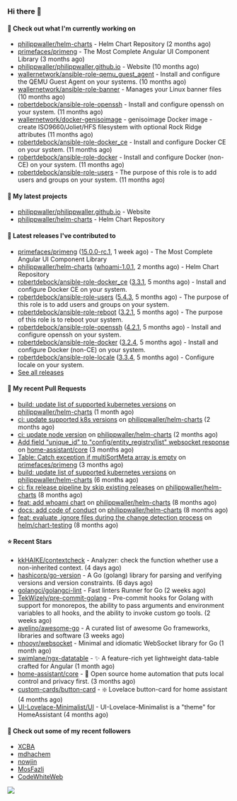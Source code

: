 ### Hi there 👋

#### 👷 Check out what I'm currently working on

- [philippwaller/helm-charts](https://github.com/philippwaller/helm-charts) - Helm Chart Repository (2 months ago)
- [primefaces/primeng](https://github.com/primefaces/primeng) - The Most Complete Angular UI Component Library (3 months ago)
- [philippwaller/philippwaller.github.io](https://github.com/philippwaller/philippwaller.github.io) - Website (10 months ago)
- [wallernetwork/ansible-role-qemu_guest_agent](https://github.com/wallernetwork/ansible-role-qemu_guest_agent) - Install and configure the QEMU Guest Agent on your systems. (10 months ago)
- [wallernetwork/ansible-role-banner](https://github.com/wallernetwork/ansible-role-banner) - Manages your Linux banner files (10 months ago)
- [robertdebock/ansible-role-openssh](https://github.com/robertdebock/ansible-role-openssh) - Install and configure openssh on your system. (11 months ago)
- [wallernetwork/docker-genisoimage](https://github.com/wallernetwork/docker-genisoimage) - genisoimage Docker image - create ISO9660/Joliet/HFS filesystem with optional Rock Ridge attributes (11 months ago)
- [robertdebock/ansible-role-docker_ce](https://github.com/robertdebock/ansible-role-docker_ce) - Install and configure Docker CE on your system. (11 months ago)
- [robertdebock/ansible-role-docker](https://github.com/robertdebock/ansible-role-docker) - Install and configure Docker (non-CE) on your system. (11 months ago)
- [robertdebock/ansible-role-users](https://github.com/robertdebock/ansible-role-users) - The purpose of this role is to add users and groups on your system. (11 months ago)

#### 🌱 My latest projects

- [philippwaller/philippwaller.github.io](https://github.com/philippwaller/philippwaller.github.io) - Website
- [philippwaller/helm-charts](https://github.com/philippwaller/helm-charts) - Helm Chart Repository

#### 🔭 Latest releases I've contributed to

- [primefaces/primeng](https://github.com/primefaces/primeng) ([15.0.0-rc.1](https://github.com/primefaces/primeng/releases/tag/15.0.0-rc.1), 1 week ago) - The Most Complete Angular UI Component Library
- [philippwaller/helm-charts](https://github.com/philippwaller/helm-charts) ([whoami-1.0.1](https://github.com/philippwaller/helm-charts/releases/tag/whoami-1.0.1), 2 months ago) - Helm Chart Repository
- [robertdebock/ansible-role-docker_ce](https://github.com/robertdebock/ansible-role-docker_ce) ([3.3.1](https://github.com/robertdebock/ansible-role-docker_ce/releases/tag/3.3.1), 5 months ago) - Install and configure Docker CE on your system.
- [robertdebock/ansible-role-users](https://github.com/robertdebock/ansible-role-users) ([5.4.3](https://github.com/robertdebock/ansible-role-users/releases/tag/5.4.3), 5 months ago) - The purpose of this role is to add users and groups on your system.
- [robertdebock/ansible-role-reboot](https://github.com/robertdebock/ansible-role-reboot) ([3.2.1](https://github.com/robertdebock/ansible-role-reboot/releases/tag/3.2.1), 5 months ago) - The purpose of this role is to reboot your system.
- [robertdebock/ansible-role-openssh](https://github.com/robertdebock/ansible-role-openssh) ([4.2.1](https://github.com/robertdebock/ansible-role-openssh/releases/tag/4.2.1), 5 months ago) - Install and configure openssh on your system.
- [robertdebock/ansible-role-docker](https://github.com/robertdebock/ansible-role-docker) ([3.2.4](https://github.com/robertdebock/ansible-role-docker/releases/tag/3.2.4), 5 months ago) - Install and configure Docker (non-CE) on your system.
- [robertdebock/ansible-role-locale](https://github.com/robertdebock/ansible-role-locale) ([3.3.4](https://github.com/robertdebock/ansible-role-locale/releases/tag/3.3.4), 5 months ago) - Configure locale on your system.
- [See all releases](https://github.com/philippwaller/philippwaller/blob/main/releases.md)

#### 🔨 My recent Pull Requests

- [build: update list of supported kubernetes versions](https://github.com/philippwaller/helm-charts/pull/28) on [philippwaller/helm-charts](https://github.com/philippwaller/helm-charts) (1 month ago)
- [ci: update supported k8s versions](https://github.com/philippwaller/helm-charts/pull/27) on [philippwaller/helm-charts](https://github.com/philippwaller/helm-charts) (2 months ago)
- [ci: update node version](https://github.com/philippwaller/helm-charts/pull/26) on [philippwaller/helm-charts](https://github.com/philippwaller/helm-charts) (2 months ago)
- [Add field &#34;unique_id&#34; to &#34;config/entity_registry/list&#34; websocket response](https://github.com/home-assistant/core/pull/77476) on [home-assistant/core](https://github.com/home-assistant/core) (3 months ago)
- [Table: Catch exception if multiSortMeta array is empty](https://github.com/primefaces/primeng/pull/11869) on [primefaces/primeng](https://github.com/primefaces/primeng) (3 months ago)
- [build: update list of supported kubernetes versions](https://github.com/philippwaller/helm-charts/pull/23) on [philippwaller/helm-charts](https://github.com/philippwaller/helm-charts) (6 months ago)
- [ci: fix release pipeline by skip existing releases](https://github.com/philippwaller/helm-charts/pull/21) on [philippwaller/helm-charts](https://github.com/philippwaller/helm-charts) (8 months ago)
- [feat: add whoami chart](https://github.com/philippwaller/helm-charts/pull/20) on [philippwaller/helm-charts](https://github.com/philippwaller/helm-charts) (8 months ago)
- [docs: add code of conduct](https://github.com/philippwaller/helm-charts/pull/19) on [philippwaller/helm-charts](https://github.com/philippwaller/helm-charts) (8 months ago)
- [feat: evaluate .ignore files during the change detection process](https://github.com/helm/chart-testing/pull/411) on [helm/chart-testing](https://github.com/helm/chart-testing) (8 months ago)

#### ⭐ Recent Stars

- [kkHAIKE/contextcheck](https://github.com/kkHAIKE/contextcheck) - Analyzer: check the function whether use a non-inherited context. (4 days ago)
- [hashicorp/go-version](https://github.com/hashicorp/go-version) - A Go (golang) library for parsing and verifying versions and version constraints. (6 days ago)
- [golangci/golangci-lint](https://github.com/golangci/golangci-lint) - Fast linters Runner for Go (2 weeks ago)
- [TekWizely/pre-commit-golang](https://github.com/TekWizely/pre-commit-golang) - Pre-commit hooks for Golang with support for monorepos, the ability to pass arguments and environment variables to all hooks, and the ability to invoke custom go tools. (2 weeks ago)
- [avelino/awesome-go](https://github.com/avelino/awesome-go) - A curated list of awesome Go frameworks, libraries and software (3 weeks ago)
- [nhooyr/websocket](https://github.com/nhooyr/websocket) - Minimal and idiomatic WebSocket library for Go (1 month ago)
- [swimlane/ngx-datatable](https://github.com/swimlane/ngx-datatable) - ✨  A feature-rich yet lightweight data-table crafted for Angular (1 month ago)
- [home-assistant/core](https://github.com/home-assistant/core) - :house_with_garden: Open source home automation that puts local control and privacy first. (3 months ago)
- [custom-cards/button-card](https://github.com/custom-cards/button-card) - ❇️ Lovelace button-card for home assistant (4 months ago)
- [UI-Lovelace-Minimalist/UI](https://github.com/UI-Lovelace-Minimalist/UI) - UI-Lovelace-Minimalist is a &#34;theme&#34; for HomeAssistant (4 months ago)

#### 👯 Check out some of my recent followers

- [XCBA](https://github.com/XCBA)
- [mdhachem](https://github.com/mdhachem)
- [nowjin](https://github.com/nowjin)
- [MosFazli](https://github.com/MosFazli)
- [CodeWhiteWeb](https://github.com/CodeWhiteWeb)

![](https://hit.yhype.me/github/profile?user_id=1090452)
